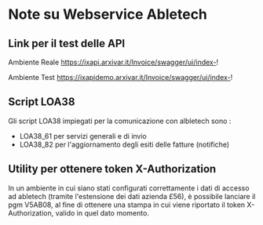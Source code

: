 # Note su Webservice Abletech

## Link per il test delle API

Ambiente Reale
https://ixapi.arxivar.it/Invoice/swagger/ui/index-!

Ambiente Test
https://ixapidemo.arxivar.it/Invoice/swagger/ui/index-!

## Script LOA38
Gli script LOA38 impiegati per la comunicazione con albletech sono : 
-  LOA38_61 per servizi generali e di invio
-  LOA38_82 per l'aggiornamento degli esiti delle fatture (notifiche)

## Utility per ottenere token X-Authorization
In un ambiente in cui siano stati configurati correttamente i dati di accesso ad abletech (tramite l'estensione dei dati azienda £56), è possibile lanciare il pgm V5AB08, al fine di ottenere una stampa in cui viene riportato il token X-Authorization, valido in quel dato momento.

